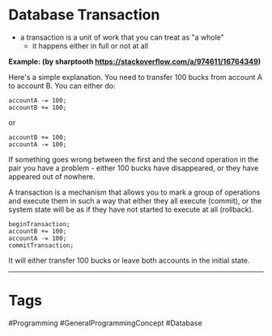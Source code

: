 # Database Transaction

 - a transaction is a unit of work that you can treat as "a whole" 
	- it happens either in full or not at all

**Example: (by sharptooth https://stackoverflow.com/a/974611/16764349)**

Here's a simple explanation. You need to transfer 100 bucks from account A to account B. You can either do:
```
accountA -= 100;
accountB += 100;
```
or
```
accountB += 100;
accountA -= 100;
```
If something goes wrong between the first and the second operation in the pair you have a problem - either 100 bucks have disappeared, or they have appeared out of nowhere.

A transaction is a mechanism that allows you to mark a group of operations and execute them in such a way that either they all execute (commit), or the system state will be as if they have not started to execute at all (rollback).
```
beginTransaction;
accountB += 100;
accountA -= 100;
commitTransaction;
```
It will either transfer 100 bucks or leave both accounts in the initial state.

***

# Tags

#Programming #GeneralProgrammingConcept #Database
